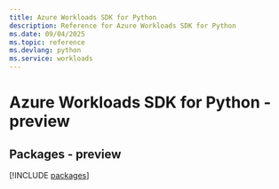 ```yaml
---
title: Azure Workloads SDK for Python
description: Reference for Azure Workloads SDK for Python
ms.date: 09/04/2025
ms.topic: reference
ms.devlang: python
ms.service: workloads
---
```

# Azure Workloads SDK for Python - preview
## Packages - preview
[!INCLUDE [packages](workloads-index.md)]